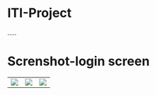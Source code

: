 # ITI-Project
.....

# Screnshot-login screen
<table>
 <tr>
        <td><img src="https://github.com/ahmed-faroukk/ITI-Project/assets/72602749/890a6b51-f4cc-4dd3-ad7d-98ed88e1d1cb"></td>
        <td><img src="https://github.com/ahmed-faroukk/ITI-Project/assets/72602749/d45187b9-ec4e-49d2-8a4c-e02d60575083"></td>
           <td><img src="https://github.com/ahmed-faroukk/ITI-Project/assets/72602749/80a85395-a57f-4103-bcc6-51c81216e6e3"></td>

  </tr>
</table>
